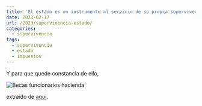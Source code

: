 ```yaml
---
title: 'El estado es un instrumento al servicio de su propia supervivencia'
date: 2023-02-17
url: /2023/supervivencia-estado/
categories:
  - supervivencia
tags:
  - supervivencia
  - estado
  - impuestos
---
```


Y para que quede constancia de ello,

![Becas funcionarios hacienda](/images/becas-hacienda.png)

extraído de [aquí](https://www.lainformacion.com/economia-negocios-y-finanzas/gobierno-estudia-becas-7000-euros-opositores-hacienda/2882245/).